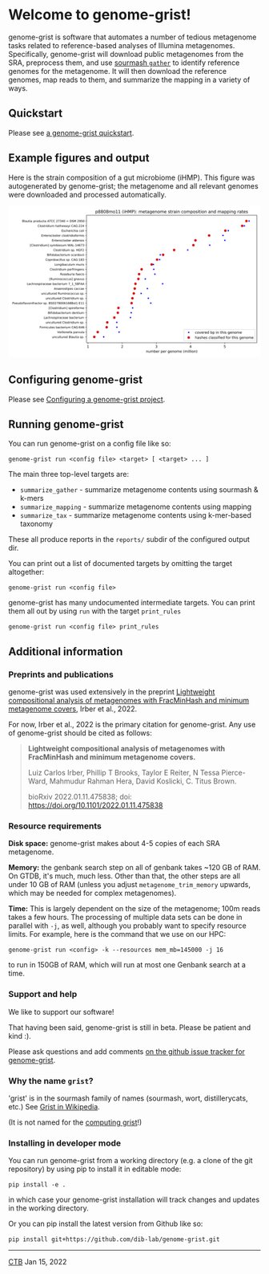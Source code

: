 # Welcome to genome-grist!

<!-- CTB: this is doc/index.md in dib-lab/genome-grist -->

genome-grist is software that automates a number of tedious metagenome tasks related to reference-based analyses of Illumina metagenomes. Specifically, genome-grist will download public metagenomes from the SRA, preprocess them, and use [sourmash `gather`](https://sourmash.bio) to identify reference genomes for the metagenome. It will then download the reference genomes, map reads to them, and summarize the mapping in a variety of ways.

## Quickstart

Please see [a genome-grist quickstart](quickstart.md).

## Example figures and output

Here is the strain composition of a gut microbiome (iHMP).  This
figure was autogenerated by genome-grist; the metagenome and all
relevant genomes were downloaded and processed automatically.

![an example image made with genome-grist](gather-vs-mapping.png)

## Configuring genome-grist

Please see [Configuring a genome-grist project](configuring.md).

## Running genome-grist

You can run genome-grist on a config file like so:

```
genome-grist run <config file> <target> [ <target> ... ]
```

The main three top-level targets are:
* `summarize_gather` - summarize metagenome contents using sourmash & k-mers
* `summarize_mapping` - summarize metagenome contents using mapping
* `summarize_tax` - summarize metagenome contents using k-mer-based taxonomy

These all produce reports in the `reports/` subdir of the configured output dir.

You can print out a list of documented targets by omitting the target altogether:
```
genome-grist run <config file>
```

genome-grist has many undocumented intermediate targets. You can print them all out by using `run` with the target `print_rules`
```
genome-grist run <config file> print_rules
```

## Additional information

### Preprints and publications

genome-grist was used extensively in the preprint [Lightweight compositional analysis of metagenomes with FracMinHash and minimum metagenome covers](https://dib-lab.github.io/2020-paper-sourmash-gather/), Irber et al., 2022.

For now, Irber et al., 2022 is the primary citation for genome-grist. Any use of genome-grist should be cited as follows:

> **Lightweight compositional analysis of metagenomes with FracMinHash and minimum metagenome covers.**
> 
> Luiz Carlos Irber, Phillip T Brooks, Taylor E Reiter, N Tessa Pierce-Ward, Mahmudur Rahman Hera, David Koslicki, C. Titus Brown.
> 
> bioRxiv 2022.01.11.475838; doi: https://doi.org/10.1101/2022.01.11.475838 

### Resource requirements

**Disk space:** genome-grist makes about 4-5 copies of each SRA metagenome.

**Memory:** the genbank search step on all of genbank takes ~120 GB of RAM. On GTDB, it's much, much less. Other than that, the other steps are all under 10 GB of RAM (unless you adjust `metagenome_trim_memory` upwards, which may be needed for complex metagenomes).

**Time:** This is largely dependent on the size of the metagenome; 100m reads takes a few hours. The processing of multiple data sets can be done in parallel with `-j`, as well, although you probably want to specify resource limits. For example, here is the command that we use on our HPC:
```
genome-grist run <config> -k --resources mem_mb=145000 -j 16
```
to run in 150GB of RAM, which will run at most one Genbank search at a time.

### Support and help

We like to support our software!

That having been said, genome-grist is still in beta. Please be patient and kind :).

Please ask questions and add comments [on the github issue tracker for genome-grist](https://github.com/dib-lab/genome-grist/issues).

### Why the name `grist`?

'grist' is in the sourmash family of names (sourmash, wort, distillerycats, etc.) See [Grist in Wikipedia](https://en.wikipedia.org/wiki/Grist).

(It is not named for the [computing grist](https://en.wikipedia.org/wiki/Grist_(computing))!)

### Installing in developer mode

You can run genome-grist from a working directory (e.g. a clone of the git repository) by using pip to install it in editable mode:
```
pip install -e .
```
in which case your genome-grist installation will track changes and updates in the working directory.

Or you can pip install the latest version from Github like so:
```
pip install git+https://github.com/dib-lab/genome-grist.git
```

---

[CTB](https://twitter.com/ctitusbrown/) Jan 15, 2022

